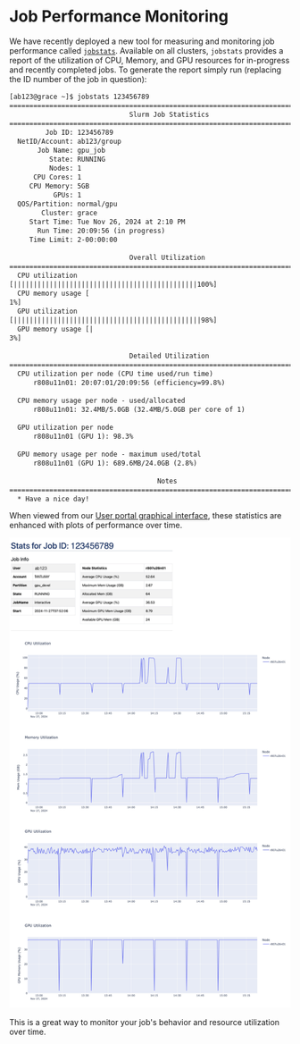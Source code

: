 # Job Performance Monitoring

We have recently deployed a new tool for measuring and monitoring job performance called [`jobstats`](https://github.com/ycrc/jobstats). 
Available on all clusters, `jobstats` provides a report of the utilization of CPU, Memory, and GPU resources for in-progress and recently completed jobs. 
To generate the report simply run (replacing the ID number of the job in question):

```
[ab123@grace ~]$ jobstats 123456789
================================================================================
                              Slurm Job Statistics
================================================================================
         Job ID: 123456789
  NetID/Account: ab123/group
       Job Name: gpu_job
          State: RUNNING
          Nodes: 1
      CPU Cores: 1
     CPU Memory: 5GB
           GPUs: 1
  QOS/Partition: normal/gpu
        Cluster: grace
     Start Time: Tue Nov 26, 2024 at 2:10 PM
       Run Time: 20:09:56 (in progress)
     Time Limit: 2-00:00:00

                              Overall Utilization
================================================================================
  CPU utilization  [||||||||||||||||||||||||||||||||||||||||||||||100%]
  CPU memory usage [                                                1%]
  GPU utilization  [|||||||||||||||||||||||||||||||||||||||||||||||98%]
  GPU memory usage [|                                               3%]

                              Detailed Utilization
================================================================================
  CPU utilization per node (CPU time used/run time)
      r808u11n01: 20:07:01/20:09:56 (efficiency=99.8%)

  CPU memory usage per node - used/allocated
      r808u11n01: 32.4MB/5.0GB (32.4MB/5.0GB per core of 1)

  GPU utilization per node
      r808u11n01 (GPU 1): 98.3%

  GPU memory usage per node - maximum used/total
      r808u11n01 (GPU 1): 689.6MB/24.0GB (2.8%)

                                     Notes
================================================================================
  * Have a nice day!
```

When viewed from our [User portal graphical interface](https://docs.ycrc.yale.edu/clusters-at-yale/access/ood/#user-portal), these statistics are enhanced with plots of performance over time.

![jobstats web](/img/ood_jobstats.jpg)

This is a great way to monitor your job's behavior and resource utilization over time. 
